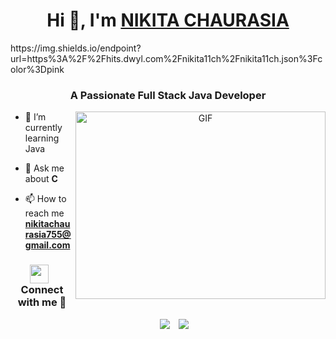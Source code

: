 <h1 align="center">Hi 👋, I'm <a href="https://100rabhcsmc.github.io/Me.io/" target="blank">
NIKITA CHAURASIA</a></h1>
   https://img.shields.io/endpoint?url=https%3A%2F%2Fhits.dwyl.com%2Fnikita11ch%2Fnikita11ch.json%3Fcolor%3Dpink

<h3 align="center">A Passionate  Full Stack Java Developer </h3>



<a target="_blank" align="center">
  <img align="right" top="500" height="300" width="400" alt="GIF" src="https://user-images.githubusercontent.com/74038190/221352975-94759904-aa4c-4032-a8ab-b546efb9c478.gif">
  
</a>

- 🌱 I’m currently learning Java  

- 💬 Ask me about **C**

- 📫 How to reach me **nikitachaurasia755@gmail.com**


<h3 align="center" > <img src="https://media.giphy.com/media/iY8CRBdQXODJSCERIr/giphy.gif" width="30" height="30" style="margin-right: 10px;">Connect with me 🤝 </h3>

<p align="center">

 <div align="center"  class="icons-social" style="margin-left: 10px;">
        <a style="margin-left: 10px;"  target="_blank" href="https://www.linkedin.com/in/nikita-chaurasia">
			<img src="https://img.icons8.com/doodle/40/000000/linkedin--v2.png"></a>
        <a style="margin-left: 10px;" target="_blank" href="https://github.com/nikita11ch">
		<img src="https://img.icons8.com/doodle/40/000000/github--v1.png"></a>
		

</p>


